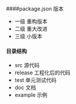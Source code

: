 ####package.json 版本

 * 一级   重构版本
 * 二级   重大改进
 * 三级   小版本

#### 目录结构

* src  源代码
* release   工程化后的代码
* test    单元测试代码
* doc    文档
* example    示例